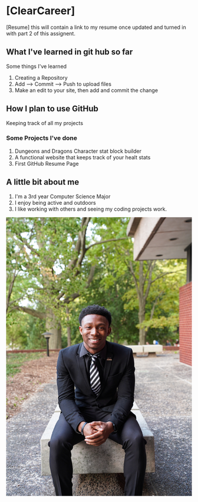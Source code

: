 # [ClearCareer]

[Resume] this will contain a link to my resume once updated and turned in with part 2 of this assignent.

## What I've learned in git hub so far

Some things I've learned 
1. Creating a Repository 
2. Add --> Commit --> Push to upload files
3. Make an edit to your site, then add and commit the change


## How I plan to use GitHub
Keeping track of all my projects

### Some Projects I've done 
1. Dungeons and Dragons Character stat block builder
2. A functional website that keeps track of your healt stats
3. First GitHub Resume Page

## A little bit about me
1. I'm a 3rd year Computer Science Major
2. I enjoy being active and outdoors
3. I like working with others and seeing my coding projects work.
	

![Edit](/images/C100solo.png) 

